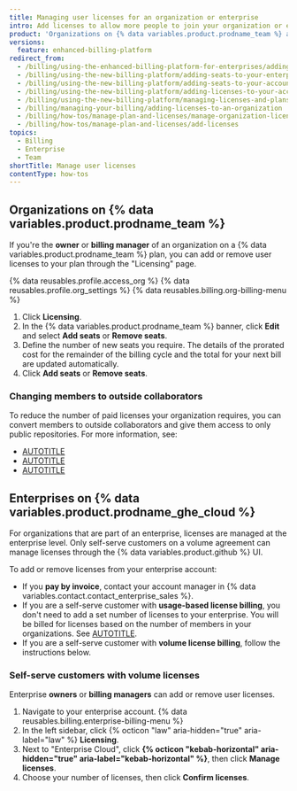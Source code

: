 ```yaml
---
title: Managing user licenses for an organization or enterprise
intro: Add licenses to allow more people to join your organization or enterprise.
product: 'Organizations on {% data variables.product.prodname_team %} and enterprises that use self-serve volume licensing'
versions:
  feature: enhanced-billing-platform
redirect_from:
  - /billing/using-the-enhanced-billing-platform-for-enterprises/adding-seats-to-your-enterprise-account
  - /billing/using-the-new-billing-platform/adding-seats-to-your-enterprise-account
  - /billing/using-the-new-billing-platform/adding-seats-to-your-account
  - /billing/using-the-new-billing-platform/adding-licenses-to-your-account
  - /billing/using-the-new-billing-platform/managing-licenses-and-plans-for-your-account
  - /billing/managing-your-billing/adding-licenses-to-an-organization
  - /billing/how-tos/manage-plan-and-licenses/manage-organization-licenses
  - /billing/how-tos/manage-plan-and-licenses/add-licenses
topics:
  - Billing
  - Enterprise
  - Team
shortTitle: Manage user licenses
contentType: how-tos
---
```


## Organizations on {% data variables.product.prodname_team %}

If you're the **owner** or **billing manager** of an organization on a {% data variables.product.prodname_team %} plan, you can add or remove user licenses to your plan through the "Licensing" page.

{% data reusables.profile.access_org %}
{% data reusables.profile.org_settings %}
{% data reusables.billing.org-billing-menu %}
1. Click **Licensing**.
1. In the {% data variables.product.prodname_team %} banner, click **Edit** and select **Add seats** or **Remove seats**.
1. Define the number of new seats you require. The details of the prorated cost for the remainder of the billing cycle and the total for your next bill are updated automatically.
1. Click **Add seats** or **Remove seats**.

### Changing members to outside collaborators

To reduce the number of paid licenses your organization requires, you can convert members to outside collaborators and give them access to only public repositories. For more information, see:

* [AUTOTITLE](/organizations/managing-membership-in-your-organization/removing-a-member-from-your-organization)
* [AUTOTITLE](/organizations/managing-user-access-to-your-organizations-repositories/managing-outside-collaborators/converting-an-organization-member-to-an-outside-collaborator)
* [AUTOTITLE](/organizations/managing-user-access-to-your-organizations-repositories/managing-repository-roles/managing-an-individuals-access-to-an-organization-repository)

## Enterprises on {% data variables.product.prodname_ghe_cloud %}

For organizations that are part of an enterprise, licenses are managed at the enterprise level. Only self-serve customers on a volume agreement can manage licenses through the {% data variables.product.github %} UI.

To add or remove licenses from your enterprise account:

* If you **pay by invoice**, contact your account manager in {% data variables.contact.contact_enterprise_sales %}.
* If you are a self-serve customer with **usage-based license billing**, you don't need to add a set number of licenses to your enterprise. You will be billed for licenses based on the number of members in your organizations. See [AUTOTITLE](/billing/concepts/enterprise-billing/usage-based-licenses).
* If you are a self-serve customer with **volume license billing**, follow the instructions below.

### Self-serve customers with volume licenses

Enterprise **owners** or **billing managers** can add or remove user licenses.

1. Navigate to your enterprise account.
{% data reusables.billing.enterprise-billing-menu %}
1. In the left sidebar, click {% octicon "law" aria-hidden="true" aria-label="law" %} **Licensing**.
1. Next to "Enterprise Cloud", click **{% octicon "kebab-horizontal" aria-hidden="true" aria-label="kebab-horizontal" %}**, then click **Manage licenses**.
1. Choose your number of licenses, then click **Confirm licenses**.
